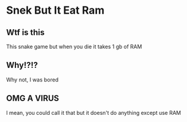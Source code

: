 # Snek But It Eat Ram

## Wtf is this
This snake game but when you die it takes 1 gb of RAM

## Why!?!?
Why not, I was bored

## OMG A VIRUS
I mean, you could call it that but it doesn't do anything except use RAM
